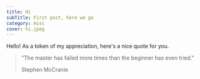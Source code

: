 ```yaml
---
title: Hi
subTitle: First post, here we go
category: misc
cover: hi.jpeg
---
```


Hello! As a token of my appreciation, here's a nice quote for you.

> "The master has failed more times than the beginner has even tried."
>
> Stephen McCranie
